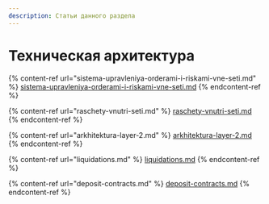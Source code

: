 ```yaml
---
description: Статьи данного раздела
---
```


# Техническая архитектура



{% content-ref url="sistema-upravleniya-orderami-i-riskami-vne-seti.md" %}
[sistema-upravleniya-orderami-i-riskami-vne-seti.md](sistema-upravleniya-orderami-i-riskami-vne-seti.md)
{% endcontent-ref %}

{% content-ref url="raschety-vnutri-seti.md" %}
[raschety-vnutri-seti.md](raschety-vnutri-seti.md)
{% endcontent-ref %}

{% content-ref url="arkhitektura-layer-2.md" %}
[arkhitektura-layer-2.md](arkhitektura-layer-2.md)
{% endcontent-ref %}

{% content-ref url="liquidations.md" %}
[liquidations.md](liquidations.md)
{% endcontent-ref %}

{% content-ref url="deposit-contracts.md" %}
[deposit-contracts.md](deposit-contracts.md)
{% endcontent-ref %}
